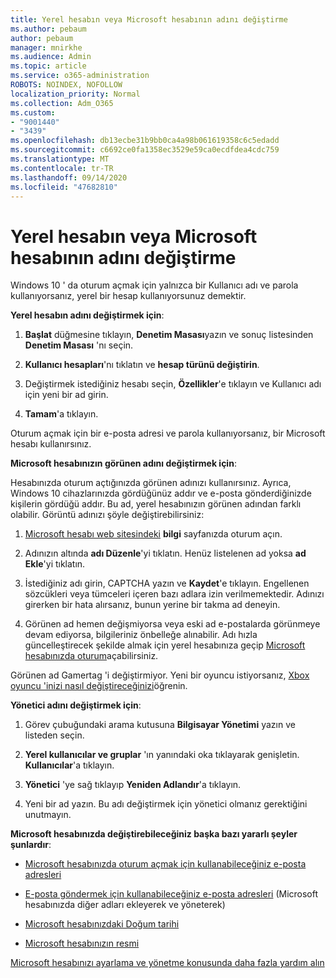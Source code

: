 ```yaml
---
title: Yerel hesabın veya Microsoft hesabının adını değiştirme
ms.author: pebaum
author: pebaum
manager: mnirkhe
ms.audience: Admin
ms.topic: article
ms.service: o365-administration
ROBOTS: NOINDEX, NOFOLLOW
localization_priority: Normal
ms.collection: Adm_O365
ms.custom:
- "9001440"
- "3439"
ms.openlocfilehash: db13ecbe31b9bb0ca4a98b061619358c6c5edadd
ms.sourcegitcommit: c6692ce0fa1358ec3529e59ca0ecdfdea4cdc759
ms.translationtype: MT
ms.contentlocale: tr-TR
ms.lasthandoff: 09/14/2020
ms.locfileid: "47682810"
---
```

# <a name="change-the-name-of-a-local-account-or-a-microsoft-account"></a>Yerel hesabın veya Microsoft hesabının adını değiştirme

Windows 10 ' da oturum açmak için yalnızca bir Kullanıcı adı ve parola kullanıyorsanız, yerel bir hesap kullanıyorsunuz demektir. 

**Yerel hesabın adını değiştirmek için**:

1. **Başlat** düğmesine tıklayın, **Denetim Masası**yazın ve sonuç listesinden **Denetim Masası** 'nı seçin.

2. **Kullanıcı hesapları**'nı tıklatın ve **hesap türünü değiştirin**.

3. Değiştirmek istediğiniz hesabı seçin, **Özellikler**'e tıklayın ve Kullanıcı adı için yeni bir ad girin.

4. **Tamam**'a tıklayın.

Oturum açmak için bir e-posta adresi ve parola kullanıyorsanız, bir Microsoft hesabı kullanırsınız.

**Microsoft hesabınızın görünen adını değiştirmek için**:

Hesabınızda oturum açtığınızda görünen adınızı kullanırsınız. Ayrıca, Windows 10 cihazlarınızda gördüğünüz addır ve e-posta gönderdiğinizde kişilerin gördüğü addır. Bu ad, yerel hesabınızın görünen adından farklı olabilir. Görüntü adınızı şöyle değiştirebilirsiniz:

1. [Microsoft hesabı web sitesindeki](https://account.microsoft.com/) **bilgi** sayfanızda oturum açın.

2. Adınızın altında **adı Düzenle**'yi tıklatın. Henüz listelenen ad yoksa **ad Ekle**'yi tıklatın. 

3. İstediğiniz adı girin, CAPTCHA yazın ve **Kaydet**'e tıklayın. Engellenen sözcükleri veya tümceleri içeren bazı adlara izin verilmemektedir. Adınızı girerken bir hata alırsanız, bunun yerine bir takma ad deneyin.

4. Görünen ad hemen değişmiyorsa veya eski ad e-postalarda görünmeye devam ediyorsa, bilgileriniz önbelleğe alınabilir. Adı hızla güncelleştirecek şekilde almak için yerel hesabınıza geçip [Microsoft hesabınızda oturum](https://account.microsoft.com/)açabilirsiniz.

Görünen ad Gamertag 'i değiştirmiyor. Yeni bir oyuncu istiyorsanız, [Xbox oyuncu 'inizi nasıl değiştireceğinizi](https://support.xbox.com/id-ID/account-management/change-xbox-live-gamertag)öğrenin.

**Yönetici adını değiştirmek için**:

1. Görev çubuğundaki arama kutusuna **Bilgisayar Yönetimi** yazın ve listeden seçin.

2. **Yerel kullanıcılar ve gruplar** 'ın yanındaki oka tıklayarak genişletin. **Kullanıcılar**'a tıklayın.

3. **Yönetici** 'ye sağ tıklayıp **Yeniden Adlandır**'a tıklayın.

4. Yeni bir ad yazın. Bu adı değiştirmek için yönetici olmanız gerektiğini unutmayın.

**Microsoft hesabınızda değiştirebileceğiniz başka bazı yararlı şeyler şunlardır**:

- [Microsoft hesabınızda oturum açmak için kullanabileceğiniz e-posta adresleri](https://support.microsoft.com/help/4026162)

- [E-posta göndermek için kullanabileceğiniz e-posta adresleri](https://support.microsoft.com/help/12407) (Microsoft hesabınızda diğer adları ekleyerek ve yöneterek)

- [Microsoft hesabınızdaki Doğum tarihi](https://support.microsoft.com/help/12411)

- [Microsoft hesabınızın resmi](https://support.microsoft.com/help/4026790)

[Microsoft hesabınızı ayarlama ve yönetme konusunda daha fazla yardım alın](https://support.microsoft.com/hub/4294457/microsoft-account-help#manage-account)